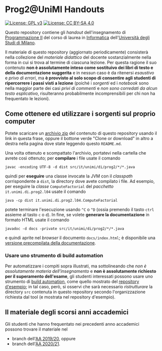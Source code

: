 # Prog2@UniMI Handouts

[![License: GPL v3](https://img.shields.io/badge/License-GPL%20v3-blue.svg)](http://www.gnu.org/licenses/gpl-3.0)
[![License: CC BY-SA 4.0](https://img.shields.io/badge/License-CC%20BY--SA%204.0-blue.svg)](http://creativecommons.org/licenses/by-sa/4.0/)

Questo repository contiene gli *handout* dell'insegnamento di [Programmazione II](https://prog2.di.unimi.it/) del corso di laurea in [Informatica](https://informatica.cdl.unimi.it/it) dell'[Università degli Studi di Milano](http://www.unimi.it/).

Il materiale di questo repository (aggiornato periodicamente) consisterà nella
collezione del *materiale didattico* del docente sostanzialmente nella forma in
cui si trova al termine di ciascuna lezione. Per questa ragione il suo contenuto
**non è assolutamente inteso come sostituivo dei libri di testo e della
documentazione suggerita** e in nessun caso è da ritenersi *esaustivo* e *privo
di errori*, ma **è provvisto al solo scopo di consentire agli studenti di
ripercorrere i passi visti a lezione** (poiché i *sorgenti* ed i *notebook* sono
nella maggior parte dei casi *privi di commenti* e *non sono corredati da alcun
testo esplicativo*, risulteranno probabilmente incomprensibili per chi non ha
frequentato le lezioni).

## Come ottenere ed utilizzare i sorgenti sul proprio computer

Potete scaricare un [archivio
zip](https://github.com/prog2-unimi/handouts/archive/master.zip) del contenuto
di questo repository usando il link in questa frase, oppure il bottone verde
"Clone or download" in altro a destra nella pagina dove state leggendo questo
`README.md`.

Una volta ottenuto e scompattato l'archivio, portatevi nella cartella che avrete
così ottenuto; per **compilare** i file usate il comando

    javac -encoding UTF-8 -d dist src/it/unimi/di/prog2/*/*.java

quindi per **eseguire** una classe invocate la JVM con il *classpath*
corrispondente a `dist`, la directory dove avete compilato i file. Ad esempio,
per eseguire la *classe* `ComputeFactorial` del *pacchetto*
`it.unimi.di.prog2.l04` usate il comando

    java -cp dist it.unimi.di.prog2.l04.ComputeFactorial

potete terminare l'esecuzione usando `^C` o `^D` (ossia premendo il tasto `ctrl`
assieme al tasto `c` o `d`). In fine, se volete **generare la documentazione**
in formato HTML usate il comando

    javadoc -d docs -private src/it/unimi/di/prog2/*/*.java

e quindi aprite nel *browser* il documento `docs/index.html`; è disponibile una
[versione precompilata della documentazione](https://prog2-unimi.github.io/handouts/).

### Usare uno strumento di build automation

Per automatizzare i compiti sopra illustrati, ma sottolineando che *non è
assolutamente materia dell'insegnamento* e **non è assolutamente richiesto per
il superamento dell'esame**, gli studenti interessati possono usare uno
strumento di [build automation](https://en.wikipedia.org/wiki/Build_automation),
come quello mostrato del [repository
d'esempio](https://github.com/prog2-unimi/build-automation-example); in tal
caso, però, si osservi che sarà  necessario *ristrutturare* la directory `src`
contenuta in questo repository secondo l'organizzazione richiesta dal tool (e
mostrata nel repository d'esempio).

## Il materiale degli scorsi anni accademici

Gli studenti che hanno frequentato nei precedenti anno accademici possono
trovare il materiale nel

* branch dell'[AA 2019/20](../../tree/aa1920), oppure
* branch dell'[AA 2020/21](../../tree/aa2021).
